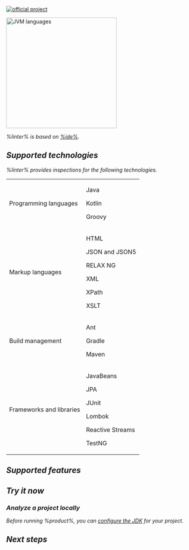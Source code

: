 [//]: # (title: Qodana Community for JVM)

[![official project](https://jb.gg/badges/official-flat-square.svg)](https://confluence.jetbrains.com/display/ALL/JetBrains+on+GitHub)

<img src="jvm.png" dark-src="jvm_dark.png" alt="JVM languages" width="296"/>

<var name="linter" value="Qodana Community for JVM"/>
<var name="ide" value="IntelliJ IDEA Community"/>
<var name="tech" value="jvm"/>
<var name="docker-image" value="jetbrains/qodana-jvm-community:2023.3"/>
<var name="config-file" value="qodana-jvm-community-docker-readme.xml"/>

%linter% is based on [%ide%](https://www.jetbrains.com/idea/).  <include from="lib_qd.topic" element-id="linter-intro"/>

## Supported technologies

%linter% provides inspections for the following technologies.

<table header-style="none">
    <tr>
        <td>Programming languages</td>
        <td>
            <p>Java</p>
            <p>Kotlin</p>
            <p>Groovy</p>
        </td>
    </tr>
    <tr>
        <td>Markup languages</td>
        <td>
            <p>HTML</p>
            <p>JSON and JSON5</p>
            <p>RELAX NG</p>
            <p>XML</p>
            <p>XPath</p>
            <p>XSLT</p>
        </td>
    </tr>
    <tr>
        <td>Build management</td>
        <td>
            <p>Ant</p>
            <p>Gradle</p>
            <p>Maven</p>
        </td>
    </tr>
    <tr>
        <td>Frameworks and libraries</td>
        <td>
            <p>JavaBeans</p>
            <p>JPA</p>
            <p>JUnit</p>
            <p>Lombok</p>
            <p>Reactive Streams</p>
            <p>TestNG</p>
        </td>
    </tr>
</table>

## Supported features

<include from="lib_qd.topic" element-id="linters-supported-features" use-filter="empty,community"/>

## Try it now

### Analyze a project locally

<note>Before running %product%, you can <a href="configure-jdk.md">configure the JDK</a> for your project.</note>

<p><include from="lib_qd.topic" element-id="qodana-cli-quickstart" use-filter="non-php,jvm-only,jvm-php,non-gs,other,empty"/></p>

## Next steps

<include from="lib_qd.topic" element-id="linter-next-steps-footer" use-filter="empty"/>